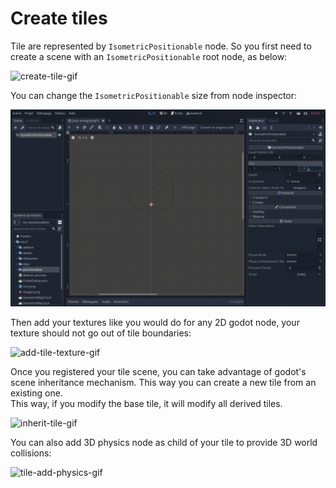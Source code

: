 # Create tiles

Tile are represented by `IsometricPositionable` node. So you first need to create a scene with an `IsometricPositionable`
root node, as below:

![create-tile-gif]

You can change the `IsometricPositionable` size from node inspector:

![change-tile-size-gif]

Then add your textures like you would do for any 2D godot node, your texture should not go out of tile boundaries:

![add-tile-texture-gif]

Once you registered your tile scene, you can take advantage of godot's scene inheritance mechanism. This way you can
create a new tile from an existing one.  
This way, if you modify the base tile, it will modify all derived tiles.

![inherit-tile-gif]

You can also add 3D physics node as child of your tile to provide 3D world collisions:

![tile-add-physics-gif]

[create-tile-gif]: assets/creating-tile/create-tile.gif
[change-tile-size-gif]: assets/creating-tile/chante-tile-size.gif
[add-tile-texture-gif]: assets/creating-tile/add-tile-texture.gif
[inherit-tile-gif]: assets/creating-tile/inherit-tile.gif
[tile-add-physics-gif]: assets/creating-tile/tile-add-physics.gif